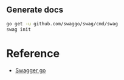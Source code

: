 ## Generate docs

```bash
go get -u github.com/swaggo/swag/cmd/swag
swag init
```

# Reference

- [Swagger go](https://github.com/swaggo/swag)
